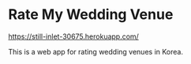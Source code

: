 # Rate My Wedding Venue

https://still-inlet-30675.herokuapp.com/

This is a web app for rating wedding venues in Korea.
